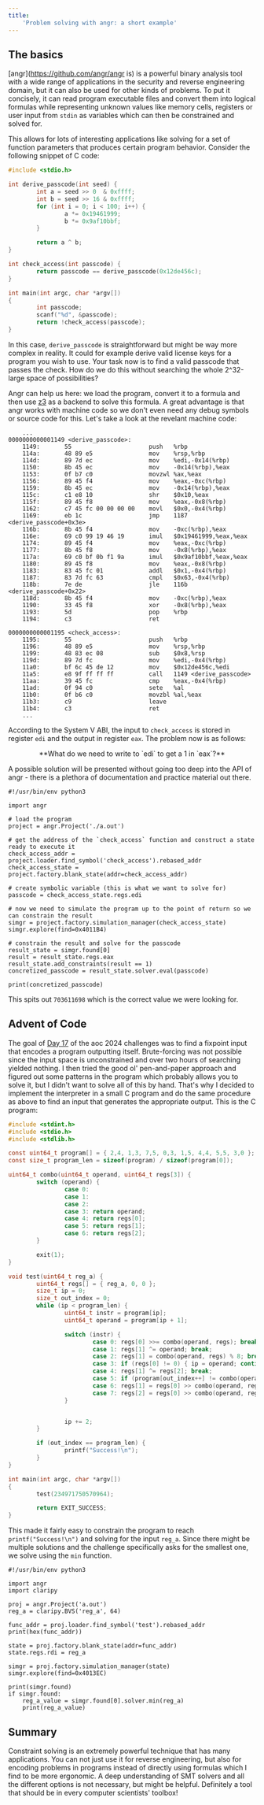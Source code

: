 ```yaml
---
title:
    'Problem solving with angr: a short example'
---
```


## The basics

[angr](https://github.com/angr/angr is) is a powerful binary analysis tool with
a wide range of applications in the security and reverse engineering domain,
but it can also be used for other kinds of problems. To put it concisely, it
can read program executable files and convert them into logical formulas while
representing unknown values like memory cells, registers or user input from
`stdin` as variables which can then be constrained and solved for.

This allows for lots of interesting applications like solving for a set of
function parameters that produces certain program behavior. Consider the
following snippet of C code:

```{.c .numberLines}
#include <stdio.h>

int derive_passcode(int seed) {
        int a = seed >> 0  & 0xffff;
        int b = seed >> 16 & 0xffff;
        for (int i = 0; i < 100; i++) {
                a *= 0x19461999;
                b *= 0x9af10bbf;
        }

        return a ^ b;
}

int check_access(int passcode) {
        return passcode == derive_passcode(0x12de456c);
}

int main(int argc, char *argv[])
{
        int passcode;
        scanf("%d", &passcode);
        return !check_access(passcode);
}
```

In this case, `derive_passcode` is straightforward but might be way more complex in reality.
It could for example derive valid license keys for a program you wish to use. Your
task now is to find a valid passcode that passes the check. How do we do this without
searching the whole 2^32-large space of possibilities?

Angr can help us here: we load the program, convert it to a formula and then
use [z3](https://github.com/Z3Prover/z3) as a backend to solve this formula. A
great advantage is that angr works with machine code so we don't even need any
debug symbols or source code for this. Let's take a look at the revelant machine
code:

```{.asm}
    ...
0000000000001149 <derive_passcode>:
    1149:       55                      push   %rbp
    114a:       48 89 e5                mov    %rsp,%rbp
    114d:       89 7d ec                mov    %edi,-0x14(%rbp)
    1150:       8b 45 ec                mov    -0x14(%rbp),%eax
    1153:       0f b7 c0                movzwl %ax,%eax
    1156:       89 45 f4                mov    %eax,-0xc(%rbp)
    1159:       8b 45 ec                mov    -0x14(%rbp),%eax
    115c:       c1 e8 10                shr    $0x10,%eax
    115f:       89 45 f8                mov    %eax,-0x8(%rbp)
    1162:       c7 45 fc 00 00 00 00    movl   $0x0,-0x4(%rbp)
    1169:       eb 1c                   jmp    1187 <derive_passcode+0x3e>
    116b:       8b 45 f4                mov    -0xc(%rbp),%eax
    116e:       69 c0 99 19 46 19       imul   $0x19461999,%eax,%eax
    1174:       89 45 f4                mov    %eax,-0xc(%rbp)
    1177:       8b 45 f8                mov    -0x8(%rbp),%eax
    117a:       69 c0 bf 0b f1 9a       imul   $0x9af10bbf,%eax,%eax
    1180:       89 45 f8                mov    %eax,-0x8(%rbp)
    1183:       83 45 fc 01             addl   $0x1,-0x4(%rbp)
    1187:       83 7d fc 63             cmpl   $0x63,-0x4(%rbp)
    118b:       7e de                   jle    116b <derive_passcode+0x22>
    118d:       8b 45 f4                mov    -0xc(%rbp),%eax
    1190:       33 45 f8                xor    -0x8(%rbp),%eax
    1193:       5d                      pop    %rbp
    1194:       c3                      ret

0000000000001195 <check_access>:
    1195:       55                      push   %rbp
    1196:       48 89 e5                mov    %rsp,%rbp
    1199:       48 83 ec 08             sub    $0x8,%rsp
    119d:       89 7d fc                mov    %edi,-0x4(%rbp)
    11a0:       bf 6c 45 de 12          mov    $0x12de456c,%edi
    11a5:       e8 9f ff ff ff          call   1149 <derive_passcode>
    11aa:       39 45 fc                cmp    %eax,-0x4(%rbp)
    11ad:       0f 94 c0                sete   %al
    11b0:       0f b6 c0                movzbl %al,%eax
    11b3:       c9                      leave
    11b4:       c3                      ret
    ...
```

According to the System V ABI, the input to `check_access` is stored in register `edi` and
the output in register `eax`. The problem now is as follows:

<center>
**What do we need to write to `edi` to get a 1 in `eax`?**
</center>

A possible solution will be presented without going too deep into the API of
angr - there is a plethora of documentation and practice material out there.

```{.python .numberLines}
#!/usr/bin/env python3

import angr

# load the program
project = angr.Project('./a.out')

# get the address of the `check_access` function and construct a state ready to execute it
check_access_addr = project.loader.find_symbol('check_access').rebased_addr
check_access_state = project.factory.blank_state(addr=check_access_addr)

# create symbolic variable (this is what we want to solve for)
passcode = check_access_state.regs.edi

# now we need to simulate the program up to the point of return so we can constrain the result
simgr = project.factory.simulation_manager(check_access_state)
simgr.explore(find=0x4011B4)

# constrain the result and solve for the passcode
result_state = simgr.found[0]
result = result_state.regs.eax
result_state.add_constraints(result == 1)
concretized_passcode = result_state.solver.eval(passcode)

print(concretized_passcode)
```

This spits out `703611698` which is the correct value we were looking for.

## Advent of Code

The goal of [Day 17](https://adventofcode.com/2024/day/17) of the aoc 2024
challenges was to find a fixpoint input that encodes a program outputting itself.
Brute-forcing was not possible since the input space is unconstrained and over
two hours of searching yielded nothing. I then tried the good ol' pen-and-paper
approach and figured out some patterns in the program which probably allows you
to solve it, but I didn't want to solve all of this by hand. That's why I
decided to implement the interpreter in a small C program and do the same
procedure as above to find an input that generates the appropriate output. This
is the C program:

```{.c .numberLines}
#include <stdint.h>
#include <stdio.h>
#include <stdlib.h>

const uint64_t program[] = { 2,4, 1,3, 7,5, 0,3, 1,5, 4,4, 5,5, 3,0 };
const size_t program_len = sizeof(program) / sizeof(program[0]);

uint64_t combo(uint64_t operand, uint64_t regs[3]) {
        switch (operand) {
                case 0:
                case 1:
                case 2:
                case 3: return operand;
                case 4: return regs[0];
                case 5: return regs[1];
                case 6: return regs[2];
        }

        exit(1);
}

void test(uint64_t reg_a) {
        uint64_t regs[] = { reg_a, 0, 0 };
        size_t ip = 0;
        size_t out_index = 0;
        while (ip < program_len) {
                uint64_t instr = program[ip];
                uint64_t operand = program[ip + 1];

                switch (instr) {
                        case 0: regs[0] >>= combo(operand, regs); break;
                        case 1: regs[1] ^= operand; break;
                        case 2: regs[1] = combo(operand, regs) % 8; break;
                        case 3: if (regs[0] != 0) { ip = operand; continue; }; break;
                        case 4: regs[1] ^= regs[2]; break;
                        case 5: if (program[out_index++] != combo(operand, regs) % 8) { return; }; break;
                        case 6: regs[1] = regs[0] >> combo(operand, regs); break;
                        case 7: regs[2] = regs[0] >> combo(operand, regs); break;
                }


                ip += 2;
        }

        if (out_index == program_len) {
                printf("Success!\n");
        }
}

int main(int argc, char *argv[])
{
        test(234971750570964);

        return EXIT_SUCCESS;
}
```

This made it fairly easy to constrain the program to reach
`printf("Success!\n")` and solving for the input `reg_a`. Since there might be
multiple solutions and the challenge specifically asks for the smallest one, we
solve using the `min` function.

```{.python .numberLines}
#!/usr/bin/env python3

import angr
import claripy

proj = angr.Project('a.out')
reg_a = claripy.BVS('reg_a', 64)

func_addr = proj.loader.find_symbol('test').rebased_addr
print(hex(func_addr))

state = proj.factory.blank_state(addr=func_addr)
state.regs.rdi = reg_a

simgr = proj.factory.simulation_manager(state)
simgr.explore(find=0x4013EC)

print(simgr.found)
if simgr.found:
    reg_a_value = simgr.found[0].solver.min(reg_a)
    print(reg_a_value)
```

## Summary

Constraint solving is an extremely powerful technique that has many
applications. You can not just use it for reverse engineering, but also for
encoding problems in programs instead of directly using formulas which I find
to be more ergonomic. A deep understanding of SMT solvers and all the different
options is not necessary, but might be helpful. Definitely a tool that should
be in every computer scientists' toolbox!

